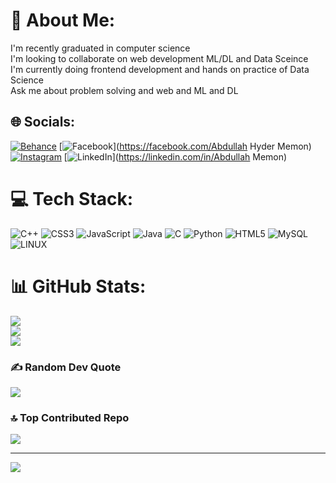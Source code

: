 # 💫 About Me:
I'm recently graduated in computer science <br>I'm looking to collaborate on web development ML/DL and Data Sceince <br>I'm currently doing frontend development and hands on practice of Data Science<br>Ask me about problem solving and web and ML and DL<br>


## 🌐 Socials:
[![Behance](https://img.shields.io/badge/Behance-1769ff?logo=behance&logoColor=white)](https://behance.net/Memon-Abdullah) [![Facebook](https://img.shields.io/badge/Facebook-%231877F2.svg?logo=Facebook&logoColor=white)](https://facebook.com/Abdullah Hyder Memon) [![Instagram](https://img.shields.io/badge/Instagram-%23E4405F.svg?logo=Instagram&logoColor=white)](https://instagram.com/talkativve_guy) [![LinkedIn](https://img.shields.io/badge/LinkedIn-%230077B5.svg?logo=linkedin&logoColor=white)](https://linkedin.com/in/Abdullah Memon) 

# 💻 Tech Stack:
![C++](https://img.shields.io/badge/c++-%2300599C.svg?style=flat&logo=c%2B%2B&logoColor=white) ![CSS3](https://img.shields.io/badge/css3-%231572B6.svg?style=flat&logo=css3&logoColor=white) ![JavaScript](https://img.shields.io/badge/javascript-%23323330.svg?style=flat&logo=javascript&logoColor=%23F7DF1E) ![Java](https://img.shields.io/badge/java-%23ED8B00.svg?style=flat&logo=java&logoColor=white) ![C](https://img.shields.io/badge/c-%2300599C.svg?style=flat&logo=c&logoColor=white) ![Python](https://img.shields.io/badge/python-3670A0?style=flat&logo=python&logoColor=ffdd54) ![HTML5](https://img.shields.io/badge/html5-%23E34F26.svg?style=flat&logo=html5&logoColor=white) ![MySQL](https://img.shields.io/badge/mysql-%2300f.svg?style=flat&logo=mysql&logoColor=white) ![LINUX](https://img.shields.io/badge/Linux-FCC624?style=flat&logo=linux&logoColor=black)
# 📊 GitHub Stats:
![](https://github-readme-stats.vercel.app/api?username=Memon-Abdullah&theme=blueberry&hide_border=false&include_all_commits=true&count_private=true)<br/>
![](https://github-readme-streak-stats.herokuapp.com/?user=Memon-Abdullah&theme=blueberry&hide_border=false)<br/>
![](https://github-readme-stats.vercel.app/api/top-langs/?username=Memon-Abdullah&theme=blueberry&hide_border=false&include_all_commits=true&count_private=true&layout=compact)

### ✍️ Random Dev Quote
![](https://quotes-github-readme.vercel.app/api?type=vetical&theme=merko)

### 🔝 Top Contributed Repo
![](https://github-contributor-stats.vercel.app/api?username=Memon-Abdullah&limit=5&theme=dark&combine_all_yearly_contributions=true)

---
[![](https://visitcount.itsvg.in/api?id=Memon-Abdullah&icon=0&color=0)](https://visitcount.itsvg.in)

<!-- Proudly created with GPRM ( https://gprm.itsvg.in ) -->
